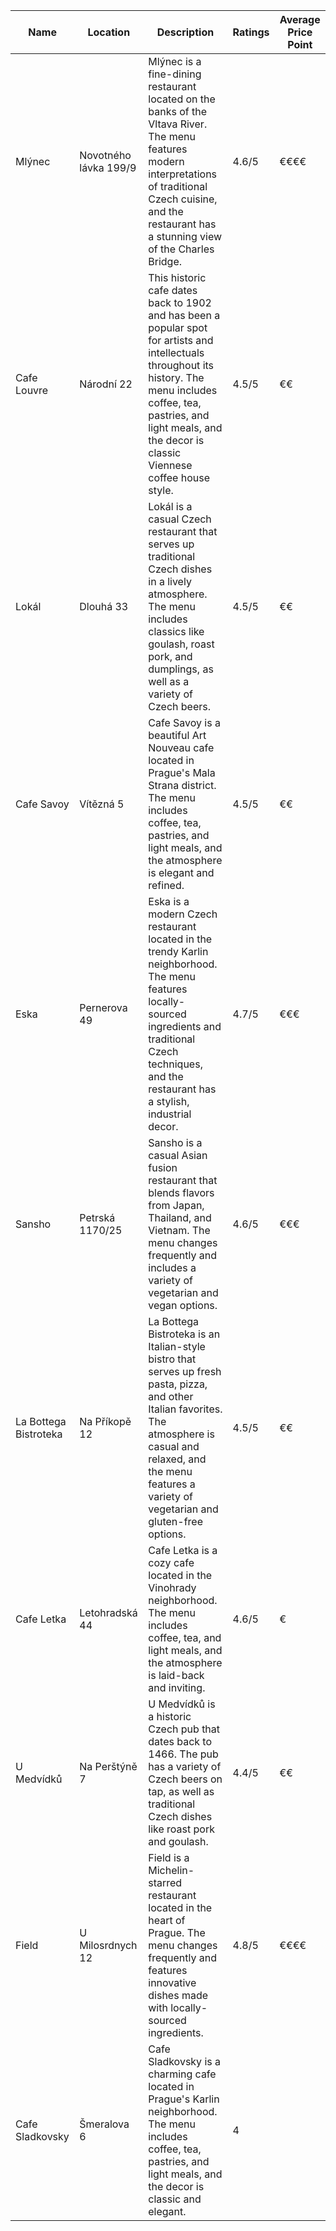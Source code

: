 

| Name | Location | Description | Ratings | Average Price Point |
| --- | --- | --- | --- | --- |
| Mlýnec | Novotného lávka 199/9 | Mlýnec is a fine-dining restaurant located on the banks of the Vltava River. The menu features modern interpretations of traditional Czech cuisine, and the restaurant has a stunning view of the Charles Bridge. | 4.6/5 | €€€€ |
| Cafe Louvre | Národní 22 | This historic cafe dates back to 1902 and has been a popular spot for artists and intellectuals throughout its history. The menu includes coffee, tea, pastries, and light meals, and the decor is classic Viennese coffee house style. | 4.5/5 | €€ |
| Lokál | Dlouhá 33 | Lokál is a casual Czech restaurant that serves up traditional Czech dishes in a lively atmosphere. The menu includes classics like goulash, roast pork, and dumplings, as well as a variety of Czech beers. | 4.5/5 | €€ |
| Cafe Savoy | Vítězná 5 | Cafe Savoy is a beautiful Art Nouveau cafe located in Prague's Mala Strana district. The menu includes coffee, tea, pastries, and light meals, and the atmosphere is elegant and refined. | 4.5/5 | €€ |
| Eska | Pernerova 49 | Eska is a modern Czech restaurant located in the trendy Karlin neighborhood. The menu features locally-sourced ingredients and traditional Czech techniques, and the restaurant has a stylish, industrial decor. | 4.7/5 | €€€ |
| Sansho | Petrská 1170/25 | Sansho is a casual Asian fusion restaurant that blends flavors from Japan, Thailand, and Vietnam. The menu changes frequently and includes a variety of vegetarian and vegan options. | 4.6/5 | €€€ |
| La Bottega Bistroteka | Na Příkopě 12 | La Bottega Bistroteka is an Italian-style bistro that serves up fresh pasta, pizza, and other Italian favorites. The atmosphere is casual and relaxed, and the menu features a variety of vegetarian and gluten-free options. | 4.5/5 | €€ |
| Cafe Letka | Letohradská 44 | Cafe Letka is a cozy cafe located in the Vinohrady neighborhood. The menu includes coffee, tea, and light meals, and the atmosphere is laid-back and inviting. | 4.6/5 | € |
| U Medvídků | Na Perštýně 7 | U Medvídků is a historic Czech pub that dates back to 1466. The pub has a variety of Czech beers on tap, as well as traditional Czech dishes like roast pork and goulash. | 4.4/5 | €€ |
| Field | U Milosrdnych 12 | Field is a Michelin-starred restaurant located in the heart of Prague. The menu changes frequently and features innovative dishes made with locally-sourced ingredients. | 4.8/5 | €€€€ |
| Cafe Sladkovsky | Šmeralova 6 | Cafe Sladkovsky is a charming cafe located in Prague's Karlin neighborhood. The menu includes coffee, tea, pastries, and light meals, and the decor is classic and elegant. | 4